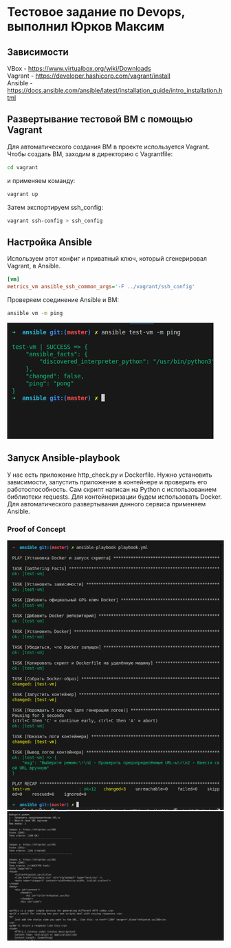 # Тестовое задание по Devops, выполнил Юрков Максим
## Зависимости
VBox - https://www.virtualbox.org/wiki/Downloads  
Vagrant - https://developer.hashicorp.com/vagrant/install  
Ansible - https://docs.ansible.com/ansible/latest/installation_guide/intro_installation.html  

## Развертывание тестовой ВМ с помощью Vagrant
Для автоматического создания ВМ в проекте используется Vagrant. Чтобы создать ВМ, заходим в директорию с Vagrantfile:
```bash
cd vagrant
```

и применяем команду:

```bash
vagrant up
```

Затем экспортируем ssh_config:

```bash
vagrant ssh-config > ssh_config
```

## Настройка Ansible
Используем этот конфиг и приватный ключ, который сгенерировал Vagrant, в Ansible.
```ini
[vm]
metrics_vm ansible_ssh_common_args='-F ../vagrant/ssh_config'
```

Проверяем соединение Ansible и ВМ:

```bash
ansible vm -m ping
```
![](img/1.png)

## Запуск Ansible-playbook
У нас есть приложение http_check.py и Dockerfile. Нужно установить зависимости, запустить приложение в контейнере и проверить его работоспособность. Сам скрипт написан на Python c использованием библиотеки requests. Для контейнеризации будем использовать Docker. Для автоматического развертывания данного сервиса применяем Ansible.

### Proof of Concept
![](img/2.png)  
![](img/3.png)

